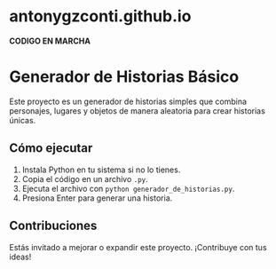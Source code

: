 # antonygzconti.github.io
**CODIGO EN MARCHA**
# Generador de Historias Básico

Este proyecto es un generador de historias simples que combina personajes, lugares y objetos de manera aleatoria para crear historias únicas.

## Cómo ejecutar

1. Instala Python en tu sistema si no lo tienes.
2. Copia el código en un archivo `.py`.
3. Ejecuta el archivo con `python generador_de_historias.py`.
4. Presiona Enter para generar una historia.

## Contribuciones

Estás invitado a mejorar o expandir este proyecto. ¡Contribuye con tus ideas!
